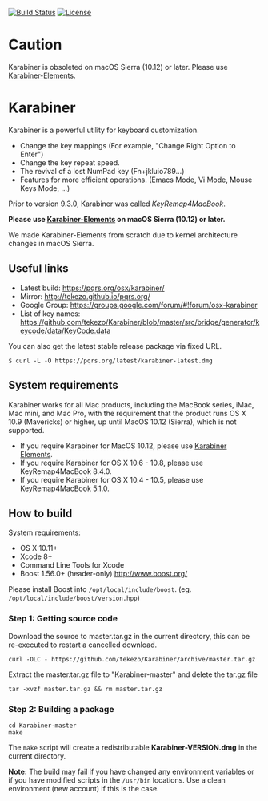 [![Build Status](https://travis-ci.org/tekezo/Karabiner.svg?branch=master)](https://travis-ci.org/tekezo/Karabiner)
[![License](https://img.shields.io/badge/license-Public%20Domain-blue.svg)](https://github.com/tekezo/Karabiner/blob/master/LICENSE.md)

Caution
=======

Karabiner is obsoleted on macOS Sierra (10.12) or later.
Please use [Karabiner-Elements](https://github.com/tekezo/Karabiner-Elements).

Karabiner
=========

Karabiner is a powerful utility for keyboard customization.

* Change the key mappings (For example, "Change Right Option to Enter")
* Change the key repeat speed.
* The revival of a lost NumPad key (Fn+jkluio789…)
* Features for more efficient operations. (Emacs Mode, Vi Mode, Mouse Keys Mode, ...)

Prior to version 9.3.0, Karabiner was called *KeyRemap4MacBook*.

**Please use [Karabiner-Elements](https://github.com/tekezo/Karabiner-Elements) on macOS Sierra (10.12) or later.**

We made Karabiner-Elements from scratch due to kernel architecture changes in macOS Sierra.

Useful links
------------

* Latest build: https://pqrs.org/osx/karabiner/
* Mirror: http://tekezo.github.io/pqrs.org/
* Google Group: https://groups.google.com/forum/#!forum/osx-karabiner
* List of key names: https://github.com/tekezo/Karabiner/blob/master/src/bridge/generator/keycode/data/KeyCode.data

You can also get the latest stable release package via fixed URL.

```
$ curl -L -O https://pqrs.org/latest/karabiner-latest.dmg
```

System requirements
-------------------

Karabiner works for all Mac products, including the MacBook series, iMac, Mac mini, and Mac Pro, with the requirement that the product runs OS X 10.9 (Mavericks) or higher, up until MacOS 10.12 (Sierra), which is not supported.

* If you require Karabiner for MacOS 10.12, please use [Karabiner Elements](https://github.com/tekezo/Karabiner-Elements).
* If you require Karabiner for OS X 10.6 - 10.8, please use KeyRemap4MacBook 8.4.0.
* If you require Karabiner for OS X 10.4 - 10.5, please use KeyRemap4MacBook 5.1.0.


How to build
------------

System requirements:

* OS X 10.11+
* Xcode 8+
* Command Line Tools for Xcode
* Boost 1.56.0+ (header-only) http://www.boost.org/

Please install Boost into `/opt/local/include/boost`. (eg. `/opt/local/include/boost/version.hpp`)

### Step 1: Getting source code

Download the source to master.tar.gz in the current directory, this can be re-executed to restart a cancelled download.

    curl -OLC - https://github.com/tekezo/Karabiner/archive/master.tar.gz

Extract the master.tar.gz file to "Karabiner-master" and delete the tar.gz file

    tar -xvzf master.tar.gz && rm master.tar.gz

### Step 2: Building a package

    cd Karabiner-master
    make

The `make` script will create a redistributable **Karabiner-VERSION.dmg** in the current directory.


**Note:**
The build may fail if you have changed any environment variables or if you have modified scripts in the `/usr/bin` locations. Use a clean environment (new account) if this is the case.
